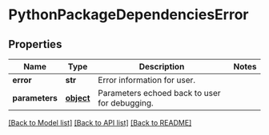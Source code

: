 # PythonPackageDependenciesError

## Properties
Name | Type | Description | Notes
------------ | ------------- | ------------- | -------------
**error** | **str** | Error information for user. | 
**parameters** | [**object**](.md) | Parameters echoed back to user for debugging. | 

[[Back to Model list]](../README.md#documentation-for-models) [[Back to API list]](../README.md#documentation-for-api-endpoints) [[Back to README]](../README.md)


